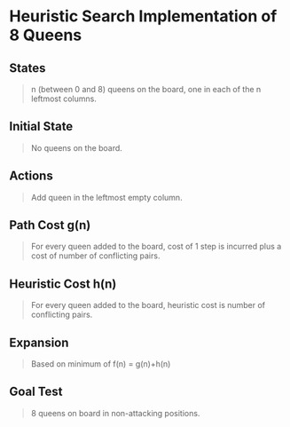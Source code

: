 # Heuristic Search Implementation of 8 Queens
## States
<blockquote>n (between 0 and 8) queens on the board, one in each of the n leftmost columns.</blockquote>

## Initial State
<blockquote>No queens on the board.</blockquote>

## Actions
<blockquote>Add queen in the leftmost empty column.</blockquote>

## Path Cost g(n)
<blockquote>For every queen added to the board, cost of 1 step is incurred plus a cost of number of conflicting pairs.</blockquote>

## Heuristic Cost h(n)
<blockquote>For every queen added to the board, heuristic cost is number of conflicting pairs.</blockquote>

## Expansion 
<blockquote>Based on minimum of f(n) = g(n)+h(n)</blockquote>

## Goal Test
<blockquote>8 queens on board in non-attacking positions.</blockquote>
